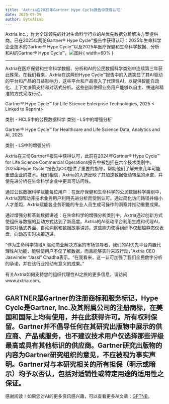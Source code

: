 ```yaml
---
title: 'Axtria在2025年Gartner Hype Cycle报告中获得认可'
date: 2025-07-29
author: ByteAILab
---
```


Axtria Inc.，作为全球领先的针对生命科学行业的AI优先数据分析解决方案提供商，已在2025年两份Gartner® Hype Cycle™报告中获得认可：2025年生命科学企业技术的Gartner® Hype Cycle™以及2025年医疗保健和生命科学数据、分析和AI的Gartner® Hype Cycle™。![图片](https://ai-techpark.com/wp-content/uploads/Axtria-Recognized.jpg){ width=60% }

---
Axtria在医疗保健和生命科学数据、分析和AI的公民数据科学类别中连续第三年获此殊荣。在我们看来，Axtria在这两份Hype Cycle™报告中的入选突显了其AI驱动的平台和产品的日益影响力，这些平台和产品嵌入了代理性AI，以提供智能自动化、上下文决策支持和对话式分析。这些创新使得业务用户能够以自主、快速和精准的方式采取行动。

Gartner® Hype Cycle™ for Life Science Enterprise Technologies, 2025 < Linked to Reprint>

类别 - HCLS中的公民数据科学
类别 - LS中的增强分析

Gartner® Hype Cycle™ for Healthcare and Life Science Data, Analytics and AI, 2025

类别 - LS中的增强分析

Axtria在三份Gartner®报告中获得认可，此前在2024年Gartner® Hype Cycle™ for Life Science Commercial Operations报告中被包括在六个技术类别中。2025年Hype Cycle™报告为CIO提供了重要的指导，帮助他们了解未来几年可能重塑企业的技术。我们相信，Axtria的入选反映了其加速数据驱动转型的承诺，并使先进分析在生命科学企业中更具可访问性。

通过公民数据科学赋能每位用户：在医疗保健和生命科学的公民数据科学类别中，Axtria因帮助非技术业务用户利用先进分析而受到认可。通过简化访问路径并缩小人才差距，Axtria赋能各业务职能的专业人员生成可操作的洞察并推动重要成果。

通过增强分析革新数据讲述：在生命科学的增强分析类别中，Axtria通过创新方式使组织与数据的互动方式达到了新高度。Axtria的AI驱动平台利用生成和代理AI，提供对话式界面、自动洞察和数据故事讲述。这些能力使得组织不仅超越静态仪表盘，向动态实时决策迈进。

“作为生命科学领域AI驱动商业解决方案的市场领导者，我们的AI优先平台内置代理性AI功能，能够使用户不仅了解数据，而且能够实时采取行动，”Axtria CEO Jaswinder “Jassi” Chadha表示。“在我看来，这一认可加强了我们全民数字分析的承诺，并在该行业推动有意义的成果。”

有关Axtria如何支持您的组织代理性AI之旅的更多信息，请访问www.axtria.com。

GARTNER是Gartner的注册商标和服务标记，Hype Cycle是Gartner, Inc.及其附属公司的注册商标，在美国和国际上均有使用，并在此获得许可。所有权利保留。Gartner并不倡导任何在其研究出版物中展示的供应商、产品或服务，也不建议技术用户仅选择那些评级最高或具有其他标识的供应商。Gartner研究出版物的内容为Gartner研究组织的意见，不应被视为事实声明。Gartner对与本研究相关的所有担保（明示或暗示）均予以否认，包括对适销性或特定用途的适用性之保证。
---
感谢阅读！如果您对AI的更多资讯感兴趣，可以查看更多AI文章：[GPTNB](https://gptnb.com)。